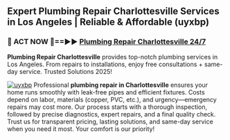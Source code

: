 ## Expert Plumbing Repair Charlottesville Services in Los Angeles | Reliable & Affordable (uyxbp)  

<h3>🚿 ACT NOW 🌟==►► <a href="https://tinyurl.com/2ne6vx2x" rel="nofollow">Plumbing Repair Charlottesville 24/7</a></h3>

**Plumbing Repair Charlottesville** provides top-notch plumbing services in Los Angeles. From repairs to installations, enjoy free consultations + same-day service. Trusted Solutions 2025!

[![uyxbp](https://i.imgur.com/4PFF4AK.jpeg)](https://tinyurl.com/2ne6vx2x)
Professional **plumbing repair in Charlottesville** ensures your home runs smoothly with leak-free pipes and efficient fixtures. Costs depend on labor, materials (copper, PVC, etc.), and urgency—emergency repairs may cost more. Our process starts with a thorough inspection, followed by precise diagnostics, expert repairs, and a final quality check. Trust us for transparent pricing, lasting solutions, and same-day service when you need it most. Your comfort is our priority!
